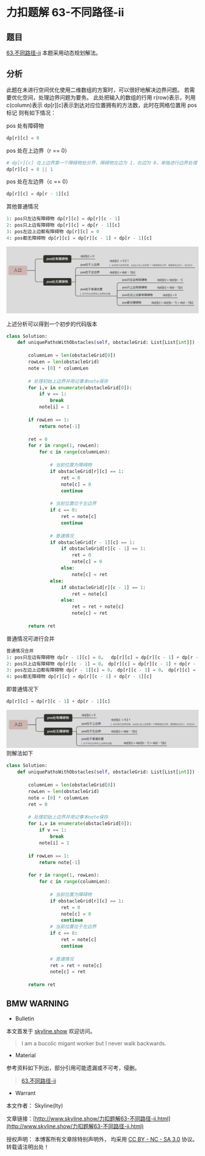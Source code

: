 # 力扣题解 63-不同路径-ii

## 题目

[63.不同路径-ii](https://leetcode.cn/problems/unique-paths-ii/)
本题采用动态规划解法。

## 分析

此题在未进行空间优化使用二维数组的方案时，可以很好地解决边界问题。
若需要优化空间，处理边界问题为要务。
此处把输入的数组的行用 r(row)表示，列用 c(column)表示
dp[r][c]表示到达对应位置拥有的方法数，此时在网格位置用 pos 标记
则有如下情况：

pos 处有障碍物

```py
dp[r][c] = 0
```

pos 处在上边界（r == 0）

```py
# dp[r][c] 在上边界第一个障碍物处分界，障碍物左边为 1，右边为 0，单独进行边界处理
dp[r][c] = 0 || 1
```

pos 处在左边界（c == 0）

```py
dp[r][c] = dp[r - 1][c]
```

其他普通情况

```py
1: pos只左边有障碍物 dp[r][c] = dp[r][c - 1]
2: pos只上边有障碍物 dp[r][c] = dp[r - 1][c]
3: pos左边上边都有障碍物 dp[r][c] = 0
4: pos都无障碍物 dp[r][c] = dp[r][c - 1] + dp[r - 1][c]
```

![力扣题解63-不同路径-ii20220713165512](https://raw.githubusercontent.com/skylinety/blog-pics/master/imgs/%E5%8A%9B%E6%89%A3%E9%A2%98%E8%A7%A363-%E4%B8%8D%E5%90%8C%E8%B7%AF%E5%BE%84-ii20220713165512.png)

上述分析可以得到一个初步的代码版本

```py
class Solution:
    def uniquePathsWithObstacles(self, obstacleGrid: List[List[int]]) -> int:

        columnLen = len(obstacleGrid[0])
        rowLen = len(obstacleGrid)
        note = [0] * columnLen

        # 处理初始上边界并用记事本note保存
        for i,v in enumerate(obstacleGrid[0]):
            if v == 1:
                break
            note[i] = 1

        if rowLen == 1:
            return note[-1]

        ret = 0
        for r in range(1, rowLen):
            for c in range(columnLen):

                # 当前位置为障碍物
                if obstacleGrid[r][c] == 1:
                    ret = 0
                    note[c] = 0
                    continue

                # 当前位置位于左边界
                if c == 0:
                    ret = note[c]
                    continue

                # 普通情况
                if obstacleGrid[r - 1][c] == 1:
                    if obstacleGrid[r][c - 1] == 1:
                        ret = 0
                        note[c] = 0
                    else:
                        note[c] = ret
                else:
                    if obstacleGrid[r][c - 1] == 1:
                        ret = note[c]
                    else:
                        ret = ret + note[c]
                        note[c] = ret

        return ret
```

普通情况可进行合并

```py
普通情况合并
1: pos只左边有障碍物 dp[r - 1][c] = 0，  dp[r][c] = dp[r][c - 1] + dp[r - 1][c]
2: pos只上边有障碍物 dp[r][c - 1] = 0， dp[r][c] = dp[r][c - 1] + dp[r - 1][c]
3: pos左边上边都有障碍物 dp[r - 1][c] = 0， dp[r][c - 1] = 0， dp[r][c] = dp[r][c - 1] + dp[r - 1][c]
4: pos都无障碍物 dp[r][c] = dp[r][c - 1] + dp[r - 1][c]
```

即普通情况下

```py
dp[r][c] = dp[r][c - 1] + dp[r - 1][c]
```
![力扣题解63-不同路径-ii20220713173148](https://raw.githubusercontent.com/skylinety/blog-pics/master/imgs/%E5%8A%9B%E6%89%A3%E9%A2%98%E8%A7%A363-%E4%B8%8D%E5%90%8C%E8%B7%AF%E5%BE%84-ii20220713173148.png)
则解法如下

```py
class Solution:
    def uniquePathsWithObstacles(self, obstacleGrid: List[List[int]]) -> int:

        columnLen = len(obstacleGrid[0])
        rowLen = len(obstacleGrid)
        note = [0] * columnLen
        ret = 0

        # 处理初始上边界并用记事本note保存
        for i,v in enumerate(obstacleGrid[0]):
            if v == 1:
                break
            note[i] = 1

        if rowLen == 1:
            return note[-1]

        for r in range(1, rowLen):
            for c in range(columnLen):

                # 当前位置为障碍物
                if obstacleGrid[r][c] == 1:
                    ret = 0
                    note[c] = 0
                    continue
                # 当前位置位于左边界
                if c == 0:
                    ret = note[c]
                    continue

                # 普通情况
                ret = ret + note[c]
                note[c] = ret

        return ret
```

## BMW WARNING

- Bulletin

本文首发于 [skyline.show](http://www.skyline.show) 欢迎访问。

> I am a bucolic migant worker but I never walk backwards.

- Material

参考资料如下列出，部分引用可能遗漏或不可考，侵删。

>  [63.不同路径-ii](https://leetcode.cn/problems/unique-paths-ii/)

- Warrant

本文作者： Skyline(lty)

文章链接：[http://www.skyline.show/力扣题解63-不同路径-ii.html](http://www.skyline.show/力扣题解63-不同路径-ii.html)

授权声明： 本博客所有文章除特别声明外， 均采用 [CC BY - NC - SA 3.0](https://creativecommons.org/licenses/by-nc-sa/3.0/deed.zh) 协议。 转载请注明出处！
